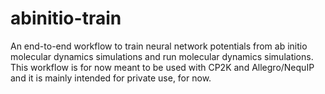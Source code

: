 # abinitio-train
An end-to-end workflow to train neural network potentials from ab initio molecular dynamics simulations and run molecular dynamics simulations.
This workflow is for now meant to be used with CP2K and Allegro/NequIP and it is mainly intended for private use, for now.
